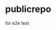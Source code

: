 # publicrepo
for e2e test
































































































































































































































































































































































































































































































































































































































































































































































































































































































































































































































































































































































































































































































































































































































































































































































































































































































































































































































































































































































































































































































































































































































































































































































































































































































































































































































































































































































































































































































































































































































































































































































































































































































































































































































































































































































































































































































































































































































































































































































































































































































































































































































































































































































































